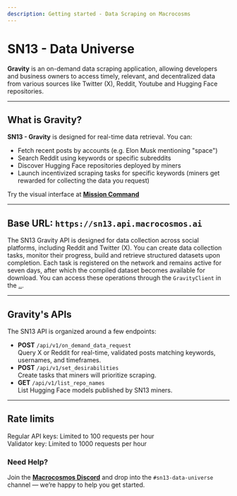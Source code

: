 ```yaml
---
description: Getting started - Data Scraping on Macrocosms
---
```


# SN13 - Data Universe

**Gravity** is an on-demand data scraping application, allowing developers and business owners to access timely, relevant, and decentralized data from various sources like Twitter (X), Reddit, Youtube and Hugging Face repositories.

***

## What is Gravity?

**SN13 - Gravity** is designed for real-time data retrieval. You can:

* Fetch recent posts by accounts (e.g. Elon Musk mentioning "space")
* Search Reddit using keywords or specific subreddits
* Discover Hugging Face repositories deployed by miners
* Launch incentivized scraping tasks for specific keywords (miners get rewarded for collecting the data you request)

Try the visual interface at [**Mission Command**](https://app.macrocosmos.ai/)&#x20;

***

## Base URL: `https://sn13.api.macrocosmos.ai`

The SN13 Gravity API is designed for data collection across social platforms, including Reddit and Twitter (X). You can create data collection tasks, monitor their progress, build and retrieve structured datasets upon completion. Each task is registered on the network and remains active for seven days, after which the compiled dataset becomes available for download. You can access these operations through the `GravityClient` in the [..](../../../ "mention").

***

## Gravity's APIs

The SN13 API is organized around a few endpoints:

* **POST** `/api/v1/on_demand_data_request`\
  Query X or Reddit for real-time, validated posts matching keywords, usernames, and timeframes.
* **POST** `/api/v1/set_desirabilities`\
  Create tasks that miners will prioritize scraping.
* **GET** `/api/v1/list_repo_names`\
  List Hugging Face models published by SN13 miners.

***

## **Rate limits**&#x20;

Regular API keys: Limited to 100 requests per hour\
Validator key: Limited to 1000 requests per hour



### Need Help?

Join the [**Macrocosmos Discord**](https://discord.gg/sXJPmGTnVR) and drop into the `#sn13-data-universe` channel — we’re happy to help you get started.
